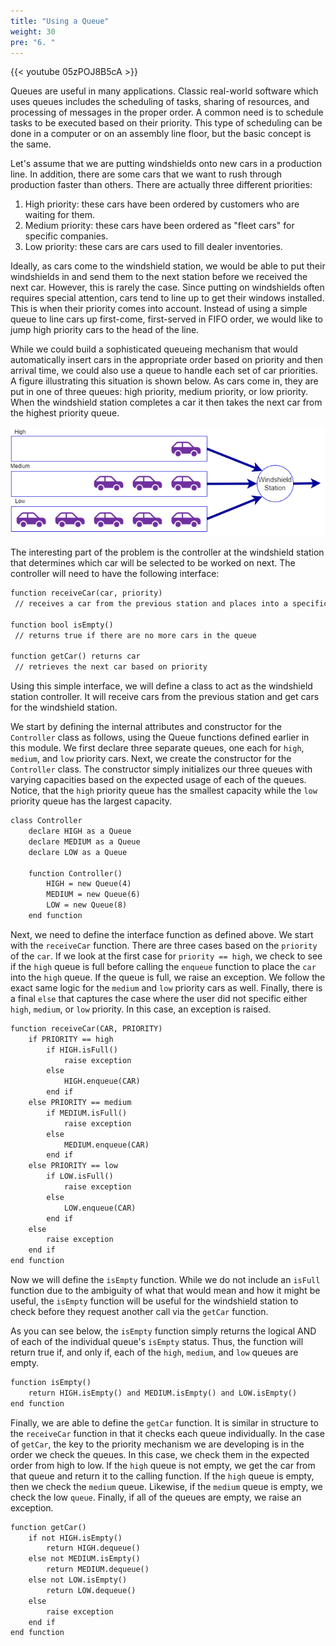 ```yaml
---
title: "Using a Queue"
weight: 30
pre: "6. "
---
```

{{< youtube 05zPOJ8B5cA  >}}

Queues are useful in many applications. Classic real-world software which uses queues includes the scheduling of tasks, sharing of resources, and processing of messages in the proper order. A common need is to schedule tasks to be executed based on their priority. This type of scheduling can be done in a computer or on an assembly line floor, but the basic concept is the same. 

Let's assume that we are putting windshields onto new cars in a production line. In addition, there are some cars that we want to rush through production faster than others. There are actually three different priorities:

1. High priority: these cars have been ordered by customers who are waiting for them.
1. Medium priority: these cars have been ordered as "fleet cars" for specific companies.
1. Low priority: these cars are cars used to fill dealer inventories.

Ideally, as cars come to the windshield station, we would be able to put their windshields in and send them to the next station before we received the next car. However, this is rarely the case. Since putting on windshields often requires special attention, cars tend to line up to get their windows installed. This is when their priority comes into account. Instead of using a simple queue to line cars up first-come, first-served in FIFO order, we would like to jump high priority cars to the head of the line. 

While we could build a sophisticated queueing mechanism that would automatically insert cars in the appropriate order based on priority and then arrival time, we could also use a queue to handle each set of car priorities. A figure illustrating this situation is shown below. As cars come in, they are put in one of three queues: high priority, medium priority, or low priority. When the windshield station completes a car it then takes the next car from the highest priority queue.

![Car Windshield Installation Model](/images/8/8.7.model.png)

The interesting part of the problem is the controller at the windshield station that determines which car will be selected to be worked on next. The controller will need to have the following interface:

```tex
function receiveCar(car, priority)
 // receives a car from the previous station and places into a specific queue

function bool isEmpty()
 // returns true if there are no more cars in the queue

function getCar() returns car
 // retrieves the next car based on priority
```

Using this simple interface, we will define a class to act as the windshield station controller. It will receive cars from the previous station and get cars for the windshield station.

We start by defining the internal attributes and constructor for the `Controller` class as follows, using the Queue functions defined earlier in this module. We first declare three separate queues, one each for `high`, `medium`, and `low` priority cars. Next, we create the constructor for the `Controller` class. The constructor simply initializes our three queues with varying capacities based on the expected usage of each of the queues. Notice, that the `high` priority queue has the smallest capacity while the `low` priority queue has the largest capacity.

```tex
class Controller
    declare HIGH as a Queue
    declare MEDIUM as a Queue
    declare LOW as a Queue

    function Controller()
        HIGH = new Queue(4)
        MEDIUM = new Queue(6)
        LOW = new Queue(8)
    end function
```

Next, we need to define the interface function as defined above. We start with the `receiveCar` function. There are three cases based on the `priority` of the `car`. If we look at the first case for `priority == high`, we check to see if the `high` queue is full before calling the `enqueue` function to place the `car` into the `high` queue. If the queue is full, we raise an exception. We follow the exact same logic for the `medium` and `low` priority cars as well. Finally, there is a final `else` that captures the case where the user did not specific either `high`, `medium`, or `low` priority. In this case, an exception is raised.

```tex
function receiveCar(CAR, PRIORITY)
    if PRIORITY == high
        if HIGH.isFull()
            raise exception
        else
            HIGH.enqueue(CAR)
        end if
    else PRIORITY == medium
        if MEDIUM.isFull()
            raise exception
        else
            MEDIUM.enqueue(CAR)
        end if
    else PRIORITY == low
        if LOW.isFull()
            raise exception
        else
            LOW.enqueue(CAR)
        end if
    else
        raise exception
    end if
end function
```

Now we will define the `isEmpty` function. While we do not include an `isFull` function due to the ambiguity of what that would mean and how it might be useful, the `isEmpty` function will be useful for the windshield station to check before they request another call via the `getCar` function. 

As you can see below, the `isEmpty` function simply returns the logical AND of each of the individual queue's `isEmpty` status. Thus, the function will return true if, and only if, each of the `high`, `medium`, and `low` queues are empty.

```tex
function isEmpty()
    return HIGH.isEmpty() and MEDIUM.isEmpty() and LOW.isEmpty()
end function
```

Finally, we are able to define the `getCar` function. It is similar in structure to the `receiveCar` function in that it checks each queue individually. In the case of `getCar`, the key to the priority mechanism we are developing is in the order we check the queues. In this case, we check them in the expected order from high to low. If the `high` queue is not empty, we get the car from that queue and return it to the calling function. If the `high` queue is empty, then we check the `medium` queue. Likewise, if the `medium` queue is empty, we check the low `queue`. Finally, if all of the queues are empty, we raise an exception.

```tex
function getCar()
    if not HIGH.isEmpty()
        return HIGH.dequeue()
    else not MEDIUM.isEmpty()
        return MEDIUM.dequeue()
    else not LOW.isEmpty()
        return LOW.dequeue()
    else
        raise exception
    end if
end function
```

